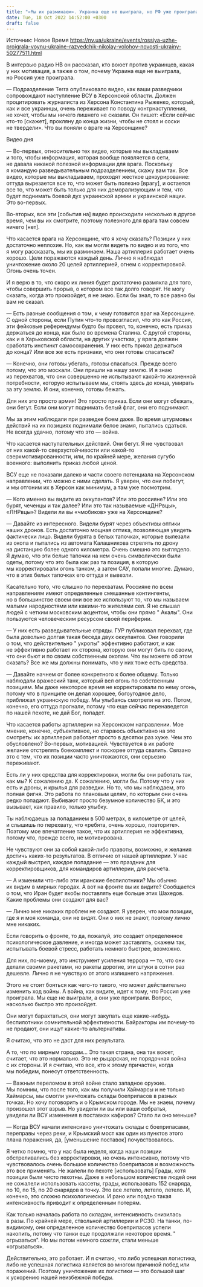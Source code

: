 ```yaml
---
title: "«Мы их разминаем». Украина еще не выиграла, но РФ уже проиграла — беседа с разведчиком на передовой о наступлении ВСУ в Херсонской области"
date: Tue, 18 Oct 2022 14:52:00 +0300
draft: false
---
```

Источник: Новое Время https://nv.ua/ukraine/events/rossiya-uzhe-proigrala-voynu-ukraine-razvedchik-nikolay-volohov-novosti-ukrainy-50277511.html


В интервью радио НВ он рассказал, кто воюет против украинцев, какая у них мотивация, а также о том, почему Украина еще не выиграла, но Россия уже проиграла.

— Подразделение Terra опубликовало видео, как ваши разведчики сопровождают наступление ВСУ в Херсонской области. Должен процитировать журналиста из Херсона Константина Рыженко, который, как и все украинцы, очень переживает по поводу контрнаступления, не хочет, чтобы мы ничего лишнего не сказали. Он пишет: «Если сейчас кто-то [скажет], прокляну до конца жизни, чтобы не стоял и соски не твердели». Что вы поняли о враге на Херсонщине?

 Видео дня   

— Во-первых, относительно тех видео, которые мы выкладываем и того, чтобы информация, которая вообще появляется в сети, не давала никакой полезной информации для врага. Поскольку я командую разведывательным подразделением, скажу вам так. Все видео, которые мы выкладываем, проходят жесткое цензурирование: оттуда вырезается все то, что может быть полезно [врагу], и остается все то, что может быть только для них деморализующим и тем, что будет поднимать боевой дух украинской армии и украинской нации. Это во-первых.

Во-вторых, все эти [события на] видео происходили несколько в другое время, чем вы их смотрите, поэтому полезного для врага там совсем ничего [нет].

Что касается врага на Херсонщине, что я хочу сказать? Позиции у них достаточно неплохие. Но, как вы могли видеть по видео и из того, что я могу рассказать, мы их разминаем. Наша артиллерия работает очень хорошо. Цели поражаются каждый день. Лично я наблюдал уничтожение около 20 целей артиллерией, огнем с корректировкой. Огонь очень точен.

И я верю в то, что скоро их линия будет достаточно размякла для того, чтобы совершить прорыв, о котором все так долго говорят. Не могу сказать, когда это произойдет, я не знаю. Если бы знал, то все равно бы вам не сказал.

— Есть разные сообщения о том, к чему готовится враг на Херсонщине. С одной стороны, если Путин что-то провозгласил, что это как Россия, эти фейковые референдумы будто бы провел, то, конечно, есть приказ держаться до конца, как было во времена Сталина. С другой стороны, как и в Харьковской области, на других участках, у врага должен сработать инстинкт самосохранения. У них есть приказ держаться до конца? Или все же есть признаки, что они готовы спасаться?

— Конечно, они готовы убегать, готовы спасаться. Прежде всего потому, что это москали. Они пришли на нашу землю. И я знаю из перехватов, что они совершенно не испытывают какой-то жизненной потребности, которую испытываем мы, стоять здесь до конца, умирать за эту землю. И они, конечно, готовы бежать.

Для них это просто армия! Это просто приказ. Если они могут сбежать, они бегут. Если они могут поднимать белый флаг, они его поднимают.

Мы за этим наблюдали при разведке боем даже. Во время штурмовых действий на их позициях поднимали белое знамя, пытались сдаться. Не всегда удачно, потому что это — война.

Что касается наступательных действий. Они бегут. Я не чувствовал от них какой-то сверхустойчивости или какой-то сверхмотивированности, или, по крайней мере, желания сугубо военного: выполнить приказ любой ценой.

ВСУ еще не показали далеко и части своего потенциала на Херсонском направлении, что можно с ними сделать. Я уверен, что они побегут, и мы отгоним их в Херсон как минимум, а там уже посмотрим.

— Кого именно вы видите из оккупантов? Или это россияне? Или это бурят, чеченцы и так далее? Или это так называемые «ДНРвцы», «ЛНРвцы»? Видели ли вы «чмобиков» уже на Херсонщине?

— Давайте из интересного. Видели бурят через объективы оптики наших дронов. Есть достаточно мощная оптика, позволяющая увидеть фактически лицо. Видели бурята в белых тапочках, которые вылезали из окопа и пытались из автомата Калашникова стрелять по дрону на дистанцию более одного километра. Очень смешно это выглядело. Я думаю, что эти белые тапочки на нем очень символически были одеты, потому что это была как раз та позиция, в которую мы корректировали огонь танком, а затем САУ, попали многие. Думаю, что в этих белых тапочках его оттуда и вывезли.

Касательно того, что слышно по перехватам. Россияне по всем направлениям имеют определенные смешанные контингенты, но в большинстве своем они все же используют то, что мы называем малыми народностями или какими-то жителями сел. Я не слышал людей с четким московским акцентом, чтобы они прямо " Акалы". Они пользуются человеческим ресурсом своей периферии.

— У них есть разведывательные отряды. ГУР публиковал перехват, где была довольно долгая такая беседа двух оккупантов. Они говорили о том, что действительно " укропы" эффективно работают, и как не эффективно работает их сторона, которую они могут бить по своим, что они бьют и по своим собственным окопам. Что вы можете об этом сказать? Все же мы должны понимать, что у них тоже есть средства.

— Давайте начнем от более конкретного к более общему. Только наблюдали вражеский танк, который вел огонь по собственным позициям. Мы даже некоторое время не корректировали по нему огонь, потому что в принципе он делал хорошее, богоугодное дело, приближал украинскую победу. Мы улыбаясь смотрели на это. Потом, конечно, его оттуда прогнали, потому что еще сейчас перенаведется по нашей пехоте, не дай Бог, попадет.

Что касается работы артиллерии на Херсонском направлении. Мое мнение, конечно, субъективное, но стараюсь объективно на это смотреть: их артиллерия работает просто в десятки раз хуже. Чем это обусловлено? Во-первых, мотивацией. Чувствуется в их работе желание отстрелять боекомплект и поскорее оттуда свалить. Связано это с тем, что их позиции часто уничтожаются, они серьезно переживают.

Есть ли у них средства для корректировки, могли бы они работать так, как мы? К сожалению да. К сожалению, могли бы. Потому что у них есть и дроны, и крылья для разведки. Но то, что мы наблюдаем, это полная фигня. Это работа по плановым целям, по которым они очень редко попадают. Выбивают просто безумное количество БК, и это вызывает, как правило, только улыбку.

Ты наблюдаешь за попаданием в 500 метрах, в километре от целей, и слышишь по перехвату, что «ребята, очень хорошо, повторите». Поэтому мое впечатление такое, что их артиллерия не эффективна, потому что, прежде всего, не мотивирована.

Не чувствуют они за собой какой-либо правоты, возможно, и желания достичь каких-то результатов. В отличие от нашей артиллерии. У нас каждый выстрел, каждое попадание — это праздник для корректировщиков, для командиров артиллерии, для расчета.

— А изменили что-либо эти иранские беспилотники? Мы обычно их видим в мирных городах. А вот на фронте вы их видите? Сообщается о том, что Иран будет якобы поставлять еще больше этих Шахедов. Какие проблемы они создают для вас?

— Лично мне никаких проблем не создают. Я уверен, что мои позиции, где я и моя команда, они не видят. Они о них не знают, поэтому лично мне никаких.

Если говорить о фронте, то да, пожалуй, это создает определенное психологическое давление, и иногда может заставлять, скажем так, испытывать боевой стресс, работать немного быстрее, возможно.

Для них, по-моему, это инструмент усиления террора — то, что они делали своими ракетами, но ракеты дорогие, эти штуки в сотни раз дешевле. Лично я не чувствую от этого излишнего напряжения.

Этого не стоит бояться как чего-то такого, что может действительно изменить ход войны. А война, как видите, идет к тому, что Россия уже проиграла. Мы еще не выиграли, а они уже проиграли. Вопрос, насколько быстро это произойдет.

Они могут барахтаться, они могут закупать еще какие-нибудь беспилотники сомнительной эффективности. Байракторы им почему-то не продают, они ищут какие-то альтернативы.

Я считаю, что это не даст для них результата.

А то, что по мирным городам… Это такая страна, она так воюет, считает, что это нормально. Это не рыцарская, не порядочная война с их стороны. И я считаю, что все, кто к этому причастен, когда мы победим, понесут ответственность.

— Важным переломом в этой войне стало западное оружие. Мы помним, что после того, как мы получили Хаймарсы и не только Хаймарсы, мы смогли уничтожать склады боеприпасов в разных точках. Но хочу поговорить и о Крымском городе. Мы не знаем, почему произошел этот взрыв. Но увидели ли вы или ваши собратья, увидели ли ВСУ изменения в поставках кафиров? Стало ли оно меньше?

— Когда ВСУ начали интенсивно уничтожать склады с боеприпасами, переправы через реки, и Крымский мост как один из пунктов этого плана поражения, да, [уменьшение поставок] почувствовалось.

Я четко помню, что у нас была неделя, когда наши позиции обстреливались без корректировки, но очень интенсивно, потому что чувствовалось очень большое количество боеприпасов и возможность это все применять. Не жалели по пехоте [использовать] Грады, хотя позиции были чисто пехотны. Даже в небольшом количестве людей они не сожалели использовать кассеты, грады, использовать 152 снаряда, по 10, по 15, по 20 снарядов в точку. Это все летело, летело, летело. И, конечно, это сложно психологически. И рано или поздно такая интенсивность приводит к определенным потерям.

Как только началась работа по складам, интенсивность снизилась в разы. По крайней мере, ствольной артиллерии и РСЗО. На танки, по-видимому, они определенное количество боеприпасов успели накопить, потому что танки еще продолжали некоторое время. " огрызаться". Но мы потом немного сожгли, стали меньше «огрызаться».

Действительно, это работает. И я считаю, что либо успешная логистика, либо не успешная логистика является во многом причиной побед или поражений. Поэтому уничтожение их логистики — это большой шаг к ускорению нашей неизбежной победы.

